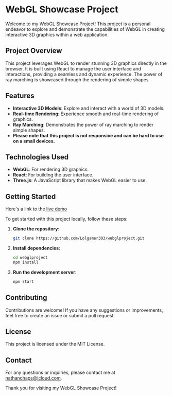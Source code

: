 # WebGL Showcase Project

Welcome to my WebGL Showcase Project! This project is a personal endeavor to explore and demonstrate the capabilities of WebGL in creating interactive 3D graphics within a web application.

## Project Overview

This project leverages WebGL to render stunning 3D graphics directly in the browser. It is built using React to manage the user interface and interactions, providing a seamless and dynamic experience. The power of ray marching is showcased through the rendering of simple shapes.

## Features

- **Interactive 3D Models**: Explore and interact with a world of 3D models.
- **Real-time Rendering**: Experience smooth and real-time rendering of graphics.
- **Ray Marching**: Demonstrates the power of ray marching to render simple shapes.
- **Please note that this project is not responsive and can be hard to use on a small devices.**

## Technologies Used

- **WebGL**: For rendering 3D graphics.
- **React**: For building the user interface.
- **Three.js**: A JavaScript library that makes WebGL easier to use.

## Getting Started
Here's a link to the [live demo](https://webglshowcase.vercel.app/)

To get started with this project locally, follow these steps:

1. **Clone the repository**:
    ```bash
    git clone https://github.com/Lolgamer303/webglproject.git
    ```
2. **Install dependencies**:
    ```bash
    cd webglproject
    npm install
    ```
3. **Run the development server**:
    ```bash
    npm start
    ```

## Contributing

Contributions are welcome! If you have any suggestions or improvements, feel free to create an issue or submit a pull request.

## License

This project is licensed under the MIT License.

## Contact

For any questions or inquiries, please contact me at nathanchaps@icloud.com.

Thank you for visiting my WebGL Showcase Project!